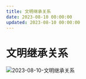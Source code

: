 ```yaml
---
title: 文明继承关系
date: 2023-08-10 00:00:00
updated: 2023-08-10 00:00:00
---
```


# 文明继承关系

![2023-08-10-文明继承关系](assets/2023-08-10-文明继承关系.png)


